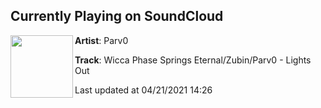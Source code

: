 ## Currently Playing on SoundCloud

[<img align="left" width="100" src="https://i1.sndcdn.com/artworks-1zSk9L86s6XcJi1f-SLnViw-t500x500.jpg">](https://soundcloud.com/parv0/wicca-phase-springs-eternal-1)

**Artist**: Parv0 

**Track**: Wicca Phase Springs Eternal/Zubin/Parv0 - Lights Out

Last updated at 04/21/2021 14:26
